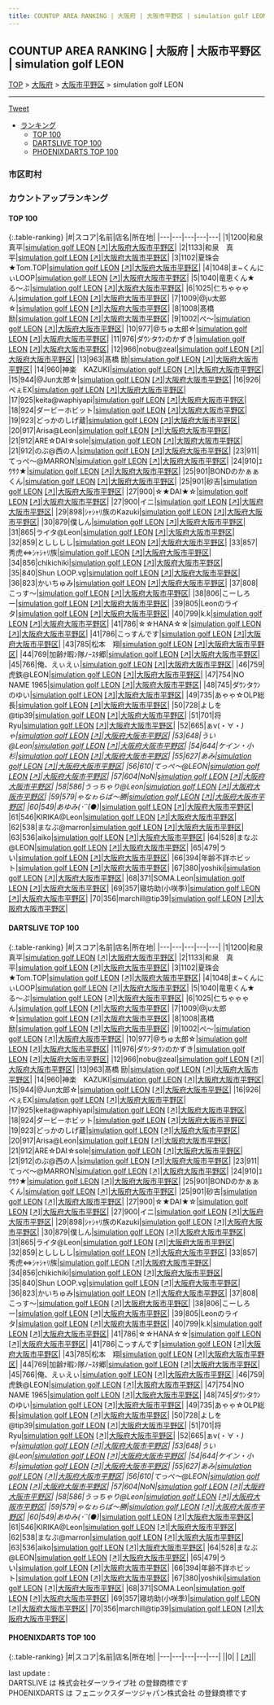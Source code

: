 ```yaml
---
title: COUNTUP AREA RANKING | 大阪府 | 大阪市平野区 | simulation golf LEON
---
```

## COUNTUP AREA RANKING | 大阪府 | 大阪市平野区 | simulation golf LEON

[TOP](/darts/rank/) > [大阪府](/darts/rank/大阪府/) > [大阪市平野区](/darts/rank/大阪府/大阪市平野区/) > simulation golf LEON

___

<a href="https://twitter.com/share?ref_src=twsrc%5Etfw" data-text="COUNTUP AREA RANKING | 大阪府大阪市平野区simulation golf LEON" class="twitter-share-button" data-hashtags="DARTSLIVE,PHOENIXDARTS,darts,ダーツ" data-show-count="false">Tweet</a>

* [ランキング](#カウントアップランキング)
    * [TOP 100](#top-100)
    * [DARTSLIVE TOP 100](#dartslive-top-100)
    * [PHOENIXDARTS TOP 100](#phoenixdarts-top-100)

### 市区町村

<ul>

</ul>

### カウントアップランキング

#### TOP 100



{:.table-ranking}
|#|スコア|名前|店名|所在地|
|---|---|---|---|---|
|1|1200|<span class="rank-name-dl">和泉 真平</span>|<a href="/darts/rank/shops/aebb8f26595f8ffd790ab824ce8730e5.html">simulation golf LEON</a> <a href="https://search.dartslive.com/jp/shop/aebb8f26595f8ffd790ab824ce8730e5">[↗]</a>|<a href="/darts/rank/大阪府/大阪市平野区">大阪府大阪市平野区</a>|
|2|1133|<span class="rank-name-dl">和泉　真平</span>|<a href="/darts/rank/shops/aebb8f26595f8ffd790ab824ce8730e5.html">simulation golf LEON</a> <a href="https://search.dartslive.com/jp/shop/aebb8f26595f8ffd790ab824ce8730e5">[↗]</a>|<a href="/darts/rank/大阪府/大阪市平野区">大阪府大阪市平野区</a>|
|3|1102|<span class="rank-name-dl">夏珠会★Tom.TOP</span>|<a href="/darts/rank/shops/aebb8f26595f8ffd790ab824ce8730e5.html">simulation golf LEON</a> <a href="https://search.dartslive.com/jp/shop/aebb8f26595f8ffd790ab824ce8730e5">[↗]</a>|<a href="/darts/rank/大阪府/大阪市平野区">大阪府大阪市平野区</a>|
|4|1048|<span class="rank-name-dl">ま~くんにぃLOOP</span>|<a href="/darts/rank/shops/aebb8f26595f8ffd790ab824ce8730e5.html">simulation golf LEON</a> <a href="https://search.dartslive.com/jp/shop/aebb8f26595f8ffd790ab824ce8730e5">[↗]</a>|<a href="/darts/rank/大阪府/大阪市平野区">大阪府大阪市平野区</a>|
|5|1040|<span class="rank-name-dl">竜恵くん★る〜ぷ</span>|<a href="/darts/rank/shops/aebb8f26595f8ffd790ab824ce8730e5.html">simulation golf LEON</a> <a href="https://search.dartslive.com/jp/shop/aebb8f26595f8ffd790ab824ce8730e5">[↗]</a>|<a href="/darts/rank/大阪府/大阪市平野区">大阪府大阪市平野区</a>|
|6|1025|<span class="rank-name-dl">仁ちゃゃゃん</span>|<a href="/darts/rank/shops/aebb8f26595f8ffd790ab824ce8730e5.html">simulation golf LEON</a> <a href="https://search.dartslive.com/jp/shop/aebb8f26595f8ffd790ab824ce8730e5">[↗]</a>|<a href="/darts/rank/大阪府/大阪市平野区">大阪府大阪市平野区</a>|
|7|1009|<span class="rank-name-dl">@ju太郎☆</span>|<a href="/darts/rank/shops/aebb8f26595f8ffd790ab824ce8730e5.html">simulation golf LEON</a> <a href="https://search.dartslive.com/jp/shop/aebb8f26595f8ffd790ab824ce8730e5">[↗]</a>|<a href="/darts/rank/大阪府/大阪市平野区">大阪府大阪市平野区</a>|
|8|1008|<span class="rank-name-dl">髙橋　励</span>|<a href="/darts/rank/shops/aebb8f26595f8ffd790ab824ce8730e5.html">simulation golf LEON</a> <a href="https://search.dartslive.com/jp/shop/aebb8f26595f8ffd790ab824ce8730e5">[↗]</a>|<a href="/darts/rank/大阪府/大阪市平野区">大阪府大阪市平野区</a>|
|9|1002|<span class="rank-name-dl">ぺ～</span>|<a href="/darts/rank/shops/aebb8f26595f8ffd790ab824ce8730e5.html">simulation golf LEON</a> <a href="https://search.dartslive.com/jp/shop/aebb8f26595f8ffd790ab824ce8730e5">[↗]</a>|<a href="/darts/rank/大阪府/大阪市平野区">大阪府大阪市平野区</a>|
|10|977|<span class="rank-name-dl">@ちゅ太郎☆</span>|<a href="/darts/rank/shops/aebb8f26595f8ffd790ab824ce8730e5.html">simulation golf LEON</a> <a href="https://search.dartslive.com/jp/shop/aebb8f26595f8ffd790ab824ce8730e5">[↗]</a>|<a href="/darts/rank/大阪府/大阪市平野区">大阪府大阪市平野区</a>|
|11|976|<span class="rank-name-dl">ダｳﾝタｳﾝのかずき</span>|<a href="/darts/rank/shops/aebb8f26595f8ffd790ab824ce8730e5.html">simulation golf LEON</a> <a href="https://search.dartslive.com/jp/shop/aebb8f26595f8ffd790ab824ce8730e5">[↗]</a>|<a href="/darts/rank/大阪府/大阪市平野区">大阪府大阪市平野区</a>|
|12|966|<span class="rank-name-dl">nobu@zeal</span>|<a href="/darts/rank/shops/aebb8f26595f8ffd790ab824ce8730e5.html">simulation golf LEON</a> <a href="https://search.dartslive.com/jp/shop/aebb8f26595f8ffd790ab824ce8730e5">[↗]</a>|<a href="/darts/rank/大阪府/大阪市平野区">大阪府大阪市平野区</a>|
|13|963|<span class="rank-name-dl">髙橋 励</span>|<a href="/darts/rank/shops/aebb8f26595f8ffd790ab824ce8730e5.html">simulation golf LEON</a> <a href="https://search.dartslive.com/jp/shop/aebb8f26595f8ffd790ab824ce8730e5">[↗]</a>|<a href="/darts/rank/大阪府/大阪市平野区">大阪府大阪市平野区</a>|
|14|960|<span class="rank-name-dl">神楽　KAZUKI</span>|<a href="/darts/rank/shops/aebb8f26595f8ffd790ab824ce8730e5.html">simulation golf LEON</a> <a href="https://search.dartslive.com/jp/shop/aebb8f26595f8ffd790ab824ce8730e5">[↗]</a>|<a href="/darts/rank/大阪府/大阪市平野区">大阪府大阪市平野区</a>|
|15|944|<span class="rank-name-dl">@Jun太郎☆</span>|<a href="/darts/rank/shops/aebb8f26595f8ffd790ab824ce8730e5.html">simulation golf LEON</a> <a href="https://search.dartslive.com/jp/shop/aebb8f26595f8ffd790ab824ce8730e5">[↗]</a>|<a href="/darts/rank/大阪府/大阪市平野区">大阪府大阪市平野区</a>|
|16|926|<span class="rank-name-dl">ぺぇEX</span>|<a href="/darts/rank/shops/aebb8f26595f8ffd790ab824ce8730e5.html">simulation golf LEON</a> <a href="https://search.dartslive.com/jp/shop/aebb8f26595f8ffd790ab824ce8730e5">[↗]</a>|<a href="/darts/rank/大阪府/大阪市平野区">大阪府大阪市平野区</a>|
|17|925|<span class="rank-name-dl">keita@waphiyapi</span>|<a href="/darts/rank/shops/aebb8f26595f8ffd790ab824ce8730e5.html">simulation golf LEON</a> <a href="https://search.dartslive.com/jp/shop/aebb8f26595f8ffd790ab824ce8730e5">[↗]</a>|<a href="/darts/rank/大阪府/大阪市平野区">大阪府大阪市平野区</a>|
|18|924|<span class="rank-name-dl">ダービーホビット</span>|<a href="/darts/rank/shops/aebb8f26595f8ffd790ab824ce8730e5.html">simulation golf LEON</a> <a href="https://search.dartslive.com/jp/shop/aebb8f26595f8ffd790ab824ce8730e5">[↗]</a>|<a href="/darts/rank/大阪府/大阪市平野区">大阪府大阪市平野区</a>|
|19|923|<span class="rank-name-dl">どっかのしげ蔵</span>|<a href="/darts/rank/shops/aebb8f26595f8ffd790ab824ce8730e5.html">simulation golf LEON</a> <a href="https://search.dartslive.com/jp/shop/aebb8f26595f8ffd790ab824ce8730e5">[↗]</a>|<a href="/darts/rank/大阪府/大阪市平野区">大阪府大阪市平野区</a>|
|20|917|<span class="rank-name-dl">Arisa@Leon</span>|<a href="/darts/rank/shops/aebb8f26595f8ffd790ab824ce8730e5.html">simulation golf LEON</a> <a href="https://search.dartslive.com/jp/shop/aebb8f26595f8ffd790ab824ce8730e5">[↗]</a>|<a href="/darts/rank/大阪府/大阪市平野区">大阪府大阪市平野区</a>|
|21|912|<span class="rank-name-dl">ARE☆DAI☆sole</span>|<a href="/darts/rank/shops/aebb8f26595f8ffd790ab824ce8730e5.html">simulation golf LEON</a> <a href="https://search.dartslive.com/jp/shop/aebb8f26595f8ffd790ab824ce8730e5">[↗]</a>|<a href="/darts/rank/大阪府/大阪市平野区">大阪府大阪市平野区</a>|
|21|912|<span class="rank-name-dl">のぶ@西の人</span>|<a href="/darts/rank/shops/aebb8f26595f8ffd790ab824ce8730e5.html">simulation golf LEON</a> <a href="https://search.dartslive.com/jp/shop/aebb8f26595f8ffd790ab824ce8730e5">[↗]</a>|<a href="/darts/rank/大阪府/大阪市平野区">大阪府大阪市平野区</a>|
|23|911|<span class="rank-name-dl">てっぺ〜@MARRON</span>|<a href="/darts/rank/shops/aebb8f26595f8ffd790ab824ce8730e5.html">simulation golf LEON</a> <a href="https://search.dartslive.com/jp/shop/aebb8f26595f8ffd790ab824ce8730e5">[↗]</a>|<a href="/darts/rank/大阪府/大阪市平野区">大阪府大阪市平野区</a>|
|24|910|<span class="rank-name-dl">ﾕｳｻｸ★</span>|<a href="/darts/rank/shops/aebb8f26595f8ffd790ab824ce8730e5.html">simulation golf LEON</a> <a href="https://search.dartslive.com/jp/shop/aebb8f26595f8ffd790ab824ce8730e5">[↗]</a>|<a href="/darts/rank/大阪府/大阪市平野区">大阪府大阪市平野区</a>|
|25|901|<span class="rank-name-dl">BONDのかぁぁくん</span>|<a href="/darts/rank/shops/aebb8f26595f8ffd790ab824ce8730e5.html">simulation golf LEON</a> <a href="https://search.dartslive.com/jp/shop/aebb8f26595f8ffd790ab824ce8730e5">[↗]</a>|<a href="/darts/rank/大阪府/大阪市平野区">大阪府大阪市平野区</a>|
|25|901|<span class="rank-name-dl">砂吉</span>|<a href="/darts/rank/shops/aebb8f26595f8ffd790ab824ce8730e5.html">simulation golf LEON</a> <a href="https://search.dartslive.com/jp/shop/aebb8f26595f8ffd790ab824ce8730e5">[↗]</a>|<a href="/darts/rank/大阪府/大阪市平野区">大阪府大阪市平野区</a>|
|27|900|<span class="rank-name-dl">☆★DAI★☆</span>|<a href="/darts/rank/shops/aebb8f26595f8ffd790ab824ce8730e5.html">simulation golf LEON</a> <a href="https://search.dartslive.com/jp/shop/aebb8f26595f8ffd790ab824ce8730e5">[↗]</a>|<a href="/darts/rank/大阪府/大阪市平野区">大阪府大阪市平野区</a>|
|27|900|<span class="rank-name-dl">イニ</span>|<a href="/darts/rank/shops/aebb8f26595f8ffd790ab824ce8730e5.html">simulation golf LEON</a> <a href="https://search.dartslive.com/jp/shop/aebb8f26595f8ffd790ab824ce8730e5">[↗]</a>|<a href="/darts/rank/大阪府/大阪市平野区">大阪府大阪市平野区</a>|
|29|898|<span class="rank-name-dl">ｼｬｼｬﾘ族のKazuki</span>|<a href="/darts/rank/shops/aebb8f26595f8ffd790ab824ce8730e5.html">simulation golf LEON</a> <a href="https://search.dartslive.com/jp/shop/aebb8f26595f8ffd790ab824ce8730e5">[↗]</a>|<a href="/darts/rank/大阪府/大阪市平野区">大阪府大阪市平野区</a>|
|30|879|<span class="rank-name-dl">僕しん</span>|<a href="/darts/rank/shops/aebb8f26595f8ffd790ab824ce8730e5.html">simulation golf LEON</a> <a href="https://search.dartslive.com/jp/shop/aebb8f26595f8ffd790ab824ce8730e5">[↗]</a>|<a href="/darts/rank/大阪府/大阪市平野区">大阪府大阪市平野区</a>|
|31|865|<span class="rank-name-dl">ライタ@Leon</span>|<a href="/darts/rank/shops/aebb8f26595f8ffd790ab824ce8730e5.html">simulation golf LEON</a> <a href="https://search.dartslive.com/jp/shop/aebb8f26595f8ffd790ab824ce8730e5">[↗]</a>|<a href="/darts/rank/大阪府/大阪市平野区">大阪府大阪市平野区</a>|
|32|859|<span class="rank-name-dl">としししし</span>|<a href="/darts/rank/shops/aebb8f26595f8ffd790ab824ce8730e5.html">simulation golf LEON</a> <a href="https://search.dartslive.com/jp/shop/aebb8f26595f8ffd790ab824ce8730e5">[↗]</a>|<a href="/darts/rank/大阪府/大阪市平野区">大阪府大阪市平野区</a>|
|33|857|<span class="rank-name-dl">秀虎⇔ｼｬｼｬﾘ族</span>|<a href="/darts/rank/shops/aebb8f26595f8ffd790ab824ce8730e5.html">simulation golf LEON</a> <a href="https://search.dartslive.com/jp/shop/aebb8f26595f8ffd790ab824ce8730e5">[↗]</a>|<a href="/darts/rank/大阪府/大阪市平野区">大阪府大阪市平野区</a>|
|34|856|<span class="rank-name-dl">chikichiki</span>|<a href="/darts/rank/shops/aebb8f26595f8ffd790ab824ce8730e5.html">simulation golf LEON</a> <a href="https://search.dartslive.com/jp/shop/aebb8f26595f8ffd790ab824ce8730e5">[↗]</a>|<a href="/darts/rank/大阪府/大阪市平野区">大阪府大阪市平野区</a>|
|35|840|<span class="rank-name-dl">Shun LOOP.vg</span>|<a href="/darts/rank/shops/aebb8f26595f8ffd790ab824ce8730e5.html">simulation golf LEON</a> <a href="https://search.dartslive.com/jp/shop/aebb8f26595f8ffd790ab824ce8730e5">[↗]</a>|<a href="/darts/rank/大阪府/大阪市平野区">大阪府大阪市平野区</a>|
|36|823|<span class="rank-name-dl">かいちゅみ</span>|<a href="/darts/rank/shops/aebb8f26595f8ffd790ab824ce8730e5.html">simulation golf LEON</a> <a href="https://search.dartslive.com/jp/shop/aebb8f26595f8ffd790ab824ce8730e5">[↗]</a>|<a href="/darts/rank/大阪府/大阪市平野区">大阪府大阪市平野区</a>|
|37|808|<span class="rank-name-dl">こっす〜</span>|<a href="/darts/rank/shops/aebb8f26595f8ffd790ab824ce8730e5.html">simulation golf LEON</a> <a href="https://search.dartslive.com/jp/shop/aebb8f26595f8ffd790ab824ce8730e5">[↗]</a>|<a href="/darts/rank/大阪府/大阪市平野区">大阪府大阪市平野区</a>|
|38|806|<span class="rank-name-dl">こーしろー</span>|<a href="/darts/rank/shops/aebb8f26595f8ffd790ab824ce8730e5.html">simulation golf LEON</a> <a href="https://search.dartslive.com/jp/shop/aebb8f26595f8ffd790ab824ce8730e5">[↗]</a>|<a href="/darts/rank/大阪府/大阪市平野区">大阪府大阪市平野区</a>|
|39|805|<span class="rank-name-dl">Leonのライタ</span>|<a href="/darts/rank/shops/aebb8f26595f8ffd790ab824ce8730e5.html">simulation golf LEON</a> <a href="https://search.dartslive.com/jp/shop/aebb8f26595f8ffd790ab824ce8730e5">[↗]</a>|<a href="/darts/rank/大阪府/大阪市平野区">大阪府大阪市平野区</a>|
|40|799|<span class="rank-name-dl">k.k</span>|<a href="/darts/rank/shops/aebb8f26595f8ffd790ab824ce8730e5.html">simulation golf LEON</a> <a href="https://search.dartslive.com/jp/shop/aebb8f26595f8ffd790ab824ce8730e5">[↗]</a>|<a href="/darts/rank/大阪府/大阪市平野区">大阪府大阪市平野区</a>|
|41|786|<span class="rank-name-dl">☆☆HANA☆☆</span>|<a href="/darts/rank/shops/aebb8f26595f8ffd790ab824ce8730e5.html">simulation golf LEON</a> <a href="https://search.dartslive.com/jp/shop/aebb8f26595f8ffd790ab824ce8730e5">[↗]</a>|<a href="/darts/rank/大阪府/大阪市平野区">大阪府大阪市平野区</a>|
|41|786|<span class="rank-name-dl">こっすんです</span>|<a href="/darts/rank/shops/aebb8f26595f8ffd790ab824ce8730e5.html">simulation golf LEON</a> <a href="https://search.dartslive.com/jp/shop/aebb8f26595f8ffd790ab824ce8730e5">[↗]</a>|<a href="/darts/rank/大阪府/大阪市平野区">大阪府大阪市平野区</a>|
|43|785|<span class="rank-name-dl">松本　翔</span>|<a href="/darts/rank/shops/aebb8f26595f8ffd790ab824ce8730e5.html">simulation golf LEON</a> <a href="https://search.dartslive.com/jp/shop/aebb8f26595f8ffd790ab824ce8730e5">[↗]</a>|<a href="/darts/rank/大阪府/大阪市平野区">大阪府大阪市平野区</a>|
|44|769|<span class="rank-name-dl">加齢ﾅ暇ﾝ隊ﾉｰｽﾀ郷</span>|<a href="/darts/rank/shops/aebb8f26595f8ffd790ab824ce8730e5.html">simulation golf LEON</a> <a href="https://search.dartslive.com/jp/shop/aebb8f26595f8ffd790ab824ce8730e5">[↗]</a>|<a href="/darts/rank/大阪府/大阪市平野区">大阪府大阪市平野区</a>|
|45|766|<span class="rank-name-dl">俺、えぃえぃ</span>|<a href="/darts/rank/shops/aebb8f26595f8ffd790ab824ce8730e5.html">simulation golf LEON</a> <a href="https://search.dartslive.com/jp/shop/aebb8f26595f8ffd790ab824ce8730e5">[↗]</a>|<a href="/darts/rank/大阪府/大阪市平野区">大阪府大阪市平野区</a>|
|46|759|<span class="rank-name-dl">虎鉄@LEON</span>|<a href="/darts/rank/shops/aebb8f26595f8ffd790ab824ce8730e5.html">simulation golf LEON</a> <a href="https://search.dartslive.com/jp/shop/aebb8f26595f8ffd790ab824ce8730e5">[↗]</a>|<a href="/darts/rank/大阪府/大阪市平野区">大阪府大阪市平野区</a>|
|47|754|<span class="rank-name-dl">NO NAME 1965</span>|<a href="/darts/rank/shops/aebb8f26595f8ffd790ab824ce8730e5.html">simulation golf LEON</a> <a href="https://search.dartslive.com/jp/shop/aebb8f26595f8ffd790ab824ce8730e5">[↗]</a>|<a href="/darts/rank/大阪府/大阪市平野区">大阪府大阪市平野区</a>|
|48|745|<span class="rank-name-dl">ダｳﾝタｳﾝのゆい</span>|<a href="/darts/rank/shops/aebb8f26595f8ffd790ab824ce8730e5.html">simulation golf LEON</a> <a href="https://search.dartslive.com/jp/shop/aebb8f26595f8ffd790ab824ce8730e5">[↗]</a>|<a href="/darts/rank/大阪府/大阪市平野区">大阪府大阪市平野区</a>|
|49|735|<span class="rank-name-dl">あゃゃ☆OLP総長</span>|<a href="/darts/rank/shops/aebb8f26595f8ffd790ab824ce8730e5.html">simulation golf LEON</a> <a href="https://search.dartslive.com/jp/shop/aebb8f26595f8ffd790ab824ce8730e5">[↗]</a>|<a href="/darts/rank/大阪府/大阪市平野区">大阪府大阪市平野区</a>|
|50|728|<span class="rank-name-dl">よしを@tip39</span>|<a href="/darts/rank/shops/aebb8f26595f8ffd790ab824ce8730e5.html">simulation golf LEON</a> <a href="https://search.dartslive.com/jp/shop/aebb8f26595f8ffd790ab824ce8730e5">[↗]</a>|<a href="/darts/rank/大阪府/大阪市平野区">大阪府大阪市平野区</a>|
|51|701|<span class="rank-name-dl">将　Ryu</span>|<a href="/darts/rank/shops/aebb8f26595f8ffd790ab824ce8730e5.html">simulation golf LEON</a> <a href="https://search.dartslive.com/jp/shop/aebb8f26595f8ffd790ab824ce8730e5">[↗]</a>|<a href="/darts/rank/大阪府/大阪市平野区">大阪府大阪市平野区</a>|
|52|665|<span class="rank-name-dl">ぁv(・∀・*)ゃ</span>|<a href="/darts/rank/shops/aebb8f26595f8ffd790ab824ce8730e5.html">simulation golf LEON</a> <a href="https://search.dartslive.com/jp/shop/aebb8f26595f8ffd790ab824ce8730e5">[↗]</a>|<a href="/darts/rank/大阪府/大阪市平野区">大阪府大阪市平野区</a>|
|53|648|<span class="rank-name-dl">うい@Leon</span>|<a href="/darts/rank/shops/aebb8f26595f8ffd790ab824ce8730e5.html">simulation golf LEON</a> <a href="https://search.dartslive.com/jp/shop/aebb8f26595f8ffd790ab824ce8730e5">[↗]</a>|<a href="/darts/rank/大阪府/大阪市平野区">大阪府大阪市平野区</a>|
|54|644|<span class="rank-name-dl">ケイン・小杉</span>|<a href="/darts/rank/shops/aebb8f26595f8ffd790ab824ce8730e5.html">simulation golf LEON</a> <a href="https://search.dartslive.com/jp/shop/aebb8f26595f8ffd790ab824ce8730e5">[↗]</a>|<a href="/darts/rank/大阪府/大阪市平野区">大阪府大阪市平野区</a>|
|55|627|<span class="rank-name-dl">あみ</span>|<a href="/darts/rank/shops/aebb8f26595f8ffd790ab824ce8730e5.html">simulation golf LEON</a> <a href="https://search.dartslive.com/jp/shop/aebb8f26595f8ffd790ab824ce8730e5">[↗]</a>|<a href="/darts/rank/大阪府/大阪市平野区">大阪府大阪市平野区</a>|
|56|610|<span class="rank-name-dl">てっぺ〜@LEON</span>|<a href="/darts/rank/shops/aebb8f26595f8ffd790ab824ce8730e5.html">simulation golf LEON</a> <a href="https://search.dartslive.com/jp/shop/aebb8f26595f8ffd790ab824ce8730e5">[↗]</a>|<a href="/darts/rank/大阪府/大阪市平野区">大阪府大阪市平野区</a>|
|57|604|<span class="rank-name-dl">NoN</span>|<a href="/darts/rank/shops/aebb8f26595f8ffd790ab824ce8730e5.html">simulation golf LEON</a> <a href="https://search.dartslive.com/jp/shop/aebb8f26595f8ffd790ab824ce8730e5">[↗]</a>|<a href="/darts/rank/大阪府/大阪市平野区">大阪府大阪市平野区</a>|
|58|586|<span class="rank-name-dl">うっちゃり@Leon</span>|<a href="/darts/rank/shops/aebb8f26595f8ffd790ab824ce8730e5.html">simulation golf LEON</a> <a href="https://search.dartslive.com/jp/shop/aebb8f26595f8ffd790ab824ce8730e5">[↗]</a>|<a href="/darts/rank/大阪府/大阪市平野区">大阪府大阪市平野区</a>|
|59|579|<span class="rank-name-dl">ゃなゎらば～勝</span>|<a href="/darts/rank/shops/aebb8f26595f8ffd790ab824ce8730e5.html">simulation golf LEON</a> <a href="https://search.dartslive.com/jp/shop/aebb8f26595f8ffd790ab824ce8730e5">[↗]</a>|<a href="/darts/rank/大阪府/大阪市平野区">大阪府大阪市平野区</a>|
|60|549|<span class="rank-name-dl">あゆみ(･´`(●)*</span>|<a href="/darts/rank/shops/aebb8f26595f8ffd790ab824ce8730e5.html">simulation golf LEON</a> <a href="https://search.dartslive.com/jp/shop/aebb8f26595f8ffd790ab824ce8730e5">[↗]</a>|<a href="/darts/rank/大阪府/大阪市平野区">大阪府大阪市平野区</a>|
|61|546|<span class="rank-name-dl">KIRIKA@Leon</span>|<a href="/darts/rank/shops/aebb8f26595f8ffd790ab824ce8730e5.html">simulation golf LEON</a> <a href="https://search.dartslive.com/jp/shop/aebb8f26595f8ffd790ab824ce8730e5">[↗]</a>|<a href="/darts/rank/大阪府/大阪市平野区">大阪府大阪市平野区</a>|
|62|538|<span class="rank-name-dl">まなぶ@marron</span>|<a href="/darts/rank/shops/aebb8f26595f8ffd790ab824ce8730e5.html">simulation golf LEON</a> <a href="https://search.dartslive.com/jp/shop/aebb8f26595f8ffd790ab824ce8730e5">[↗]</a>|<a href="/darts/rank/大阪府/大阪市平野区">大阪府大阪市平野区</a>|
|63|536|<span class="rank-name-dl">aiko</span>|<a href="/darts/rank/shops/aebb8f26595f8ffd790ab824ce8730e5.html">simulation golf LEON</a> <a href="https://search.dartslive.com/jp/shop/aebb8f26595f8ffd790ab824ce8730e5">[↗]</a>|<a href="/darts/rank/大阪府/大阪市平野区">大阪府大阪市平野区</a>|
|64|528|<span class="rank-name-dl">まなぶ@LEON</span>|<a href="/darts/rank/shops/aebb8f26595f8ffd790ab824ce8730e5.html">simulation golf LEON</a> <a href="https://search.dartslive.com/jp/shop/aebb8f26595f8ffd790ab824ce8730e5">[↗]</a>|<a href="/darts/rank/大阪府/大阪市平野区">大阪府大阪市平野区</a>|
|65|479|<span class="rank-name-dl">うい</span>|<a href="/darts/rank/shops/aebb8f26595f8ffd790ab824ce8730e5.html">simulation golf LEON</a> <a href="https://search.dartslive.com/jp/shop/aebb8f26595f8ffd790ab824ce8730e5">[↗]</a>|<a href="/darts/rank/大阪府/大阪市平野区">大阪府大阪市平野区</a>|
|66|394|<span class="rank-name-dl">年齢不詳ホビット</span>|<a href="/darts/rank/shops/aebb8f26595f8ffd790ab824ce8730e5.html">simulation golf LEON</a> <a href="https://search.dartslive.com/jp/shop/aebb8f26595f8ffd790ab824ce8730e5">[↗]</a>|<a href="/darts/rank/大阪府/大阪市平野区">大阪府大阪市平野区</a>|
|67|380|<span class="rank-name-dl">yoshiki</span>|<a href="/darts/rank/shops/aebb8f26595f8ffd790ab824ce8730e5.html">simulation golf LEON</a> <a href="https://search.dartslive.com/jp/shop/aebb8f26595f8ffd790ab824ce8730e5">[↗]</a>|<a href="/darts/rank/大阪府/大阪市平野区">大阪府大阪市平野区</a>|
|68|371|<span class="rank-name-dl">SOMA.Leon</span>|<a href="/darts/rank/shops/aebb8f26595f8ffd790ab824ce8730e5.html">simulation golf LEON</a> <a href="https://search.dartslive.com/jp/shop/aebb8f26595f8ffd790ab824ce8730e5">[↗]</a>|<a href="/darts/rank/大阪府/大阪市平野区">大阪府大阪市平野区</a>|
|69|357|<span class="rank-name-dl">寝坊助(小咲季)</span>|<a href="/darts/rank/shops/aebb8f26595f8ffd790ab824ce8730e5.html">simulation golf LEON</a> <a href="https://search.dartslive.com/jp/shop/aebb8f26595f8ffd790ab824ce8730e5">[↗]</a>|<a href="/darts/rank/大阪府/大阪市平野区">大阪府大阪市平野区</a>|
|70|356|<span class="rank-name-dl">marchill@tip39</span>|<a href="/darts/rank/shops/aebb8f26595f8ffd790ab824ce8730e5.html">simulation golf LEON</a> <a href="https://search.dartslive.com/jp/shop/aebb8f26595f8ffd790ab824ce8730e5">[↗]</a>|<a href="/darts/rank/大阪府/大阪市平野区">大阪府大阪市平野区</a>|


#### DARTSLIVE TOP 100



{:.table-ranking}
|#|スコア|名前|店名|所在地|
|---|---|---|---|---|
|1|1200|<span class="rank-name-dl">和泉 真平</span>|<a href="/darts/rank/shops/aebb8f26595f8ffd790ab824ce8730e5.html">simulation golf LEON</a> <a href="https://search.dartslive.com/jp/shop/aebb8f26595f8ffd790ab824ce8730e5">[↗]</a>|<a href="/darts/rank/大阪府/大阪市平野区">大阪府大阪市平野区</a>|
|2|1133|<span class="rank-name-dl">和泉　真平</span>|<a href="/darts/rank/shops/aebb8f26595f8ffd790ab824ce8730e5.html">simulation golf LEON</a> <a href="https://search.dartslive.com/jp/shop/aebb8f26595f8ffd790ab824ce8730e5">[↗]</a>|<a href="/darts/rank/大阪府/大阪市平野区">大阪府大阪市平野区</a>|
|3|1102|<span class="rank-name-dl">夏珠会★Tom.TOP</span>|<a href="/darts/rank/shops/aebb8f26595f8ffd790ab824ce8730e5.html">simulation golf LEON</a> <a href="https://search.dartslive.com/jp/shop/aebb8f26595f8ffd790ab824ce8730e5">[↗]</a>|<a href="/darts/rank/大阪府/大阪市平野区">大阪府大阪市平野区</a>|
|4|1048|<span class="rank-name-dl">ま~くんにぃLOOP</span>|<a href="/darts/rank/shops/aebb8f26595f8ffd790ab824ce8730e5.html">simulation golf LEON</a> <a href="https://search.dartslive.com/jp/shop/aebb8f26595f8ffd790ab824ce8730e5">[↗]</a>|<a href="/darts/rank/大阪府/大阪市平野区">大阪府大阪市平野区</a>|
|5|1040|<span class="rank-name-dl">竜恵くん★る〜ぷ</span>|<a href="/darts/rank/shops/aebb8f26595f8ffd790ab824ce8730e5.html">simulation golf LEON</a> <a href="https://search.dartslive.com/jp/shop/aebb8f26595f8ffd790ab824ce8730e5">[↗]</a>|<a href="/darts/rank/大阪府/大阪市平野区">大阪府大阪市平野区</a>|
|6|1025|<span class="rank-name-dl">仁ちゃゃゃん</span>|<a href="/darts/rank/shops/aebb8f26595f8ffd790ab824ce8730e5.html">simulation golf LEON</a> <a href="https://search.dartslive.com/jp/shop/aebb8f26595f8ffd790ab824ce8730e5">[↗]</a>|<a href="/darts/rank/大阪府/大阪市平野区">大阪府大阪市平野区</a>|
|7|1009|<span class="rank-name-dl">@ju太郎☆</span>|<a href="/darts/rank/shops/aebb8f26595f8ffd790ab824ce8730e5.html">simulation golf LEON</a> <a href="https://search.dartslive.com/jp/shop/aebb8f26595f8ffd790ab824ce8730e5">[↗]</a>|<a href="/darts/rank/大阪府/大阪市平野区">大阪府大阪市平野区</a>|
|8|1008|<span class="rank-name-dl">髙橋　励</span>|<a href="/darts/rank/shops/aebb8f26595f8ffd790ab824ce8730e5.html">simulation golf LEON</a> <a href="https://search.dartslive.com/jp/shop/aebb8f26595f8ffd790ab824ce8730e5">[↗]</a>|<a href="/darts/rank/大阪府/大阪市平野区">大阪府大阪市平野区</a>|
|9|1002|<span class="rank-name-dl">ぺ～</span>|<a href="/darts/rank/shops/aebb8f26595f8ffd790ab824ce8730e5.html">simulation golf LEON</a> <a href="https://search.dartslive.com/jp/shop/aebb8f26595f8ffd790ab824ce8730e5">[↗]</a>|<a href="/darts/rank/大阪府/大阪市平野区">大阪府大阪市平野区</a>|
|10|977|<span class="rank-name-dl">@ちゅ太郎☆</span>|<a href="/darts/rank/shops/aebb8f26595f8ffd790ab824ce8730e5.html">simulation golf LEON</a> <a href="https://search.dartslive.com/jp/shop/aebb8f26595f8ffd790ab824ce8730e5">[↗]</a>|<a href="/darts/rank/大阪府/大阪市平野区">大阪府大阪市平野区</a>|
|11|976|<span class="rank-name-dl">ダｳﾝタｳﾝのかずき</span>|<a href="/darts/rank/shops/aebb8f26595f8ffd790ab824ce8730e5.html">simulation golf LEON</a> <a href="https://search.dartslive.com/jp/shop/aebb8f26595f8ffd790ab824ce8730e5">[↗]</a>|<a href="/darts/rank/大阪府/大阪市平野区">大阪府大阪市平野区</a>|
|12|966|<span class="rank-name-dl">nobu@zeal</span>|<a href="/darts/rank/shops/aebb8f26595f8ffd790ab824ce8730e5.html">simulation golf LEON</a> <a href="https://search.dartslive.com/jp/shop/aebb8f26595f8ffd790ab824ce8730e5">[↗]</a>|<a href="/darts/rank/大阪府/大阪市平野区">大阪府大阪市平野区</a>|
|13|963|<span class="rank-name-dl">髙橋 励</span>|<a href="/darts/rank/shops/aebb8f26595f8ffd790ab824ce8730e5.html">simulation golf LEON</a> <a href="https://search.dartslive.com/jp/shop/aebb8f26595f8ffd790ab824ce8730e5">[↗]</a>|<a href="/darts/rank/大阪府/大阪市平野区">大阪府大阪市平野区</a>|
|14|960|<span class="rank-name-dl">神楽　KAZUKI</span>|<a href="/darts/rank/shops/aebb8f26595f8ffd790ab824ce8730e5.html">simulation golf LEON</a> <a href="https://search.dartslive.com/jp/shop/aebb8f26595f8ffd790ab824ce8730e5">[↗]</a>|<a href="/darts/rank/大阪府/大阪市平野区">大阪府大阪市平野区</a>|
|15|944|<span class="rank-name-dl">@Jun太郎☆</span>|<a href="/darts/rank/shops/aebb8f26595f8ffd790ab824ce8730e5.html">simulation golf LEON</a> <a href="https://search.dartslive.com/jp/shop/aebb8f26595f8ffd790ab824ce8730e5">[↗]</a>|<a href="/darts/rank/大阪府/大阪市平野区">大阪府大阪市平野区</a>|
|16|926|<span class="rank-name-dl">ぺぇEX</span>|<a href="/darts/rank/shops/aebb8f26595f8ffd790ab824ce8730e5.html">simulation golf LEON</a> <a href="https://search.dartslive.com/jp/shop/aebb8f26595f8ffd790ab824ce8730e5">[↗]</a>|<a href="/darts/rank/大阪府/大阪市平野区">大阪府大阪市平野区</a>|
|17|925|<span class="rank-name-dl">keita@waphiyapi</span>|<a href="/darts/rank/shops/aebb8f26595f8ffd790ab824ce8730e5.html">simulation golf LEON</a> <a href="https://search.dartslive.com/jp/shop/aebb8f26595f8ffd790ab824ce8730e5">[↗]</a>|<a href="/darts/rank/大阪府/大阪市平野区">大阪府大阪市平野区</a>|
|18|924|<span class="rank-name-dl">ダービーホビット</span>|<a href="/darts/rank/shops/aebb8f26595f8ffd790ab824ce8730e5.html">simulation golf LEON</a> <a href="https://search.dartslive.com/jp/shop/aebb8f26595f8ffd790ab824ce8730e5">[↗]</a>|<a href="/darts/rank/大阪府/大阪市平野区">大阪府大阪市平野区</a>|
|19|923|<span class="rank-name-dl">どっかのしげ蔵</span>|<a href="/darts/rank/shops/aebb8f26595f8ffd790ab824ce8730e5.html">simulation golf LEON</a> <a href="https://search.dartslive.com/jp/shop/aebb8f26595f8ffd790ab824ce8730e5">[↗]</a>|<a href="/darts/rank/大阪府/大阪市平野区">大阪府大阪市平野区</a>|
|20|917|<span class="rank-name-dl">Arisa@Leon</span>|<a href="/darts/rank/shops/aebb8f26595f8ffd790ab824ce8730e5.html">simulation golf LEON</a> <a href="https://search.dartslive.com/jp/shop/aebb8f26595f8ffd790ab824ce8730e5">[↗]</a>|<a href="/darts/rank/大阪府/大阪市平野区">大阪府大阪市平野区</a>|
|21|912|<span class="rank-name-dl">ARE☆DAI☆sole</span>|<a href="/darts/rank/shops/aebb8f26595f8ffd790ab824ce8730e5.html">simulation golf LEON</a> <a href="https://search.dartslive.com/jp/shop/aebb8f26595f8ffd790ab824ce8730e5">[↗]</a>|<a href="/darts/rank/大阪府/大阪市平野区">大阪府大阪市平野区</a>|
|21|912|<span class="rank-name-dl">のぶ@西の人</span>|<a href="/darts/rank/shops/aebb8f26595f8ffd790ab824ce8730e5.html">simulation golf LEON</a> <a href="https://search.dartslive.com/jp/shop/aebb8f26595f8ffd790ab824ce8730e5">[↗]</a>|<a href="/darts/rank/大阪府/大阪市平野区">大阪府大阪市平野区</a>|
|23|911|<span class="rank-name-dl">てっぺ〜@MARRON</span>|<a href="/darts/rank/shops/aebb8f26595f8ffd790ab824ce8730e5.html">simulation golf LEON</a> <a href="https://search.dartslive.com/jp/shop/aebb8f26595f8ffd790ab824ce8730e5">[↗]</a>|<a href="/darts/rank/大阪府/大阪市平野区">大阪府大阪市平野区</a>|
|24|910|<span class="rank-name-dl">ﾕｳｻｸ★</span>|<a href="/darts/rank/shops/aebb8f26595f8ffd790ab824ce8730e5.html">simulation golf LEON</a> <a href="https://search.dartslive.com/jp/shop/aebb8f26595f8ffd790ab824ce8730e5">[↗]</a>|<a href="/darts/rank/大阪府/大阪市平野区">大阪府大阪市平野区</a>|
|25|901|<span class="rank-name-dl">BONDのかぁぁくん</span>|<a href="/darts/rank/shops/aebb8f26595f8ffd790ab824ce8730e5.html">simulation golf LEON</a> <a href="https://search.dartslive.com/jp/shop/aebb8f26595f8ffd790ab824ce8730e5">[↗]</a>|<a href="/darts/rank/大阪府/大阪市平野区">大阪府大阪市平野区</a>|
|25|901|<span class="rank-name-dl">砂吉</span>|<a href="/darts/rank/shops/aebb8f26595f8ffd790ab824ce8730e5.html">simulation golf LEON</a> <a href="https://search.dartslive.com/jp/shop/aebb8f26595f8ffd790ab824ce8730e5">[↗]</a>|<a href="/darts/rank/大阪府/大阪市平野区">大阪府大阪市平野区</a>|
|27|900|<span class="rank-name-dl">☆★DAI★☆</span>|<a href="/darts/rank/shops/aebb8f26595f8ffd790ab824ce8730e5.html">simulation golf LEON</a> <a href="https://search.dartslive.com/jp/shop/aebb8f26595f8ffd790ab824ce8730e5">[↗]</a>|<a href="/darts/rank/大阪府/大阪市平野区">大阪府大阪市平野区</a>|
|27|900|<span class="rank-name-dl">イニ</span>|<a href="/darts/rank/shops/aebb8f26595f8ffd790ab824ce8730e5.html">simulation golf LEON</a> <a href="https://search.dartslive.com/jp/shop/aebb8f26595f8ffd790ab824ce8730e5">[↗]</a>|<a href="/darts/rank/大阪府/大阪市平野区">大阪府大阪市平野区</a>|
|29|898|<span class="rank-name-dl">ｼｬｼｬﾘ族のKazuki</span>|<a href="/darts/rank/shops/aebb8f26595f8ffd790ab824ce8730e5.html">simulation golf LEON</a> <a href="https://search.dartslive.com/jp/shop/aebb8f26595f8ffd790ab824ce8730e5">[↗]</a>|<a href="/darts/rank/大阪府/大阪市平野区">大阪府大阪市平野区</a>|
|30|879|<span class="rank-name-dl">僕しん</span>|<a href="/darts/rank/shops/aebb8f26595f8ffd790ab824ce8730e5.html">simulation golf LEON</a> <a href="https://search.dartslive.com/jp/shop/aebb8f26595f8ffd790ab824ce8730e5">[↗]</a>|<a href="/darts/rank/大阪府/大阪市平野区">大阪府大阪市平野区</a>|
|31|865|<span class="rank-name-dl">ライタ@Leon</span>|<a href="/darts/rank/shops/aebb8f26595f8ffd790ab824ce8730e5.html">simulation golf LEON</a> <a href="https://search.dartslive.com/jp/shop/aebb8f26595f8ffd790ab824ce8730e5">[↗]</a>|<a href="/darts/rank/大阪府/大阪市平野区">大阪府大阪市平野区</a>|
|32|859|<span class="rank-name-dl">としししし</span>|<a href="/darts/rank/shops/aebb8f26595f8ffd790ab824ce8730e5.html">simulation golf LEON</a> <a href="https://search.dartslive.com/jp/shop/aebb8f26595f8ffd790ab824ce8730e5">[↗]</a>|<a href="/darts/rank/大阪府/大阪市平野区">大阪府大阪市平野区</a>|
|33|857|<span class="rank-name-dl">秀虎⇔ｼｬｼｬﾘ族</span>|<a href="/darts/rank/shops/aebb8f26595f8ffd790ab824ce8730e5.html">simulation golf LEON</a> <a href="https://search.dartslive.com/jp/shop/aebb8f26595f8ffd790ab824ce8730e5">[↗]</a>|<a href="/darts/rank/大阪府/大阪市平野区">大阪府大阪市平野区</a>|
|34|856|<span class="rank-name-dl">chikichiki</span>|<a href="/darts/rank/shops/aebb8f26595f8ffd790ab824ce8730e5.html">simulation golf LEON</a> <a href="https://search.dartslive.com/jp/shop/aebb8f26595f8ffd790ab824ce8730e5">[↗]</a>|<a href="/darts/rank/大阪府/大阪市平野区">大阪府大阪市平野区</a>|
|35|840|<span class="rank-name-dl">Shun LOOP.vg</span>|<a href="/darts/rank/shops/aebb8f26595f8ffd790ab824ce8730e5.html">simulation golf LEON</a> <a href="https://search.dartslive.com/jp/shop/aebb8f26595f8ffd790ab824ce8730e5">[↗]</a>|<a href="/darts/rank/大阪府/大阪市平野区">大阪府大阪市平野区</a>|
|36|823|<span class="rank-name-dl">かいちゅみ</span>|<a href="/darts/rank/shops/aebb8f26595f8ffd790ab824ce8730e5.html">simulation golf LEON</a> <a href="https://search.dartslive.com/jp/shop/aebb8f26595f8ffd790ab824ce8730e5">[↗]</a>|<a href="/darts/rank/大阪府/大阪市平野区">大阪府大阪市平野区</a>|
|37|808|<span class="rank-name-dl">こっす〜</span>|<a href="/darts/rank/shops/aebb8f26595f8ffd790ab824ce8730e5.html">simulation golf LEON</a> <a href="https://search.dartslive.com/jp/shop/aebb8f26595f8ffd790ab824ce8730e5">[↗]</a>|<a href="/darts/rank/大阪府/大阪市平野区">大阪府大阪市平野区</a>|
|38|806|<span class="rank-name-dl">こーしろー</span>|<a href="/darts/rank/shops/aebb8f26595f8ffd790ab824ce8730e5.html">simulation golf LEON</a> <a href="https://search.dartslive.com/jp/shop/aebb8f26595f8ffd790ab824ce8730e5">[↗]</a>|<a href="/darts/rank/大阪府/大阪市平野区">大阪府大阪市平野区</a>|
|39|805|<span class="rank-name-dl">Leonのライタ</span>|<a href="/darts/rank/shops/aebb8f26595f8ffd790ab824ce8730e5.html">simulation golf LEON</a> <a href="https://search.dartslive.com/jp/shop/aebb8f26595f8ffd790ab824ce8730e5">[↗]</a>|<a href="/darts/rank/大阪府/大阪市平野区">大阪府大阪市平野区</a>|
|40|799|<span class="rank-name-dl">k.k</span>|<a href="/darts/rank/shops/aebb8f26595f8ffd790ab824ce8730e5.html">simulation golf LEON</a> <a href="https://search.dartslive.com/jp/shop/aebb8f26595f8ffd790ab824ce8730e5">[↗]</a>|<a href="/darts/rank/大阪府/大阪市平野区">大阪府大阪市平野区</a>|
|41|786|<span class="rank-name-dl">☆☆HANA☆☆</span>|<a href="/darts/rank/shops/aebb8f26595f8ffd790ab824ce8730e5.html">simulation golf LEON</a> <a href="https://search.dartslive.com/jp/shop/aebb8f26595f8ffd790ab824ce8730e5">[↗]</a>|<a href="/darts/rank/大阪府/大阪市平野区">大阪府大阪市平野区</a>|
|41|786|<span class="rank-name-dl">こっすんです</span>|<a href="/darts/rank/shops/aebb8f26595f8ffd790ab824ce8730e5.html">simulation golf LEON</a> <a href="https://search.dartslive.com/jp/shop/aebb8f26595f8ffd790ab824ce8730e5">[↗]</a>|<a href="/darts/rank/大阪府/大阪市平野区">大阪府大阪市平野区</a>|
|43|785|<span class="rank-name-dl">松本　翔</span>|<a href="/darts/rank/shops/aebb8f26595f8ffd790ab824ce8730e5.html">simulation golf LEON</a> <a href="https://search.dartslive.com/jp/shop/aebb8f26595f8ffd790ab824ce8730e5">[↗]</a>|<a href="/darts/rank/大阪府/大阪市平野区">大阪府大阪市平野区</a>|
|44|769|<span class="rank-name-dl">加齢ﾅ暇ﾝ隊ﾉｰｽﾀ郷</span>|<a href="/darts/rank/shops/aebb8f26595f8ffd790ab824ce8730e5.html">simulation golf LEON</a> <a href="https://search.dartslive.com/jp/shop/aebb8f26595f8ffd790ab824ce8730e5">[↗]</a>|<a href="/darts/rank/大阪府/大阪市平野区">大阪府大阪市平野区</a>|
|45|766|<span class="rank-name-dl">俺、えぃえぃ</span>|<a href="/darts/rank/shops/aebb8f26595f8ffd790ab824ce8730e5.html">simulation golf LEON</a> <a href="https://search.dartslive.com/jp/shop/aebb8f26595f8ffd790ab824ce8730e5">[↗]</a>|<a href="/darts/rank/大阪府/大阪市平野区">大阪府大阪市平野区</a>|
|46|759|<span class="rank-name-dl">虎鉄@LEON</span>|<a href="/darts/rank/shops/aebb8f26595f8ffd790ab824ce8730e5.html">simulation golf LEON</a> <a href="https://search.dartslive.com/jp/shop/aebb8f26595f8ffd790ab824ce8730e5">[↗]</a>|<a href="/darts/rank/大阪府/大阪市平野区">大阪府大阪市平野区</a>|
|47|754|<span class="rank-name-dl">NO NAME 1965</span>|<a href="/darts/rank/shops/aebb8f26595f8ffd790ab824ce8730e5.html">simulation golf LEON</a> <a href="https://search.dartslive.com/jp/shop/aebb8f26595f8ffd790ab824ce8730e5">[↗]</a>|<a href="/darts/rank/大阪府/大阪市平野区">大阪府大阪市平野区</a>|
|48|745|<span class="rank-name-dl">ダｳﾝタｳﾝのゆい</span>|<a href="/darts/rank/shops/aebb8f26595f8ffd790ab824ce8730e5.html">simulation golf LEON</a> <a href="https://search.dartslive.com/jp/shop/aebb8f26595f8ffd790ab824ce8730e5">[↗]</a>|<a href="/darts/rank/大阪府/大阪市平野区">大阪府大阪市平野区</a>|
|49|735|<span class="rank-name-dl">あゃゃ☆OLP総長</span>|<a href="/darts/rank/shops/aebb8f26595f8ffd790ab824ce8730e5.html">simulation golf LEON</a> <a href="https://search.dartslive.com/jp/shop/aebb8f26595f8ffd790ab824ce8730e5">[↗]</a>|<a href="/darts/rank/大阪府/大阪市平野区">大阪府大阪市平野区</a>|
|50|728|<span class="rank-name-dl">よしを@tip39</span>|<a href="/darts/rank/shops/aebb8f26595f8ffd790ab824ce8730e5.html">simulation golf LEON</a> <a href="https://search.dartslive.com/jp/shop/aebb8f26595f8ffd790ab824ce8730e5">[↗]</a>|<a href="/darts/rank/大阪府/大阪市平野区">大阪府大阪市平野区</a>|
|51|701|<span class="rank-name-dl">将　Ryu</span>|<a href="/darts/rank/shops/aebb8f26595f8ffd790ab824ce8730e5.html">simulation golf LEON</a> <a href="https://search.dartslive.com/jp/shop/aebb8f26595f8ffd790ab824ce8730e5">[↗]</a>|<a href="/darts/rank/大阪府/大阪市平野区">大阪府大阪市平野区</a>|
|52|665|<span class="rank-name-dl">ぁv(・∀・*)ゃ</span>|<a href="/darts/rank/shops/aebb8f26595f8ffd790ab824ce8730e5.html">simulation golf LEON</a> <a href="https://search.dartslive.com/jp/shop/aebb8f26595f8ffd790ab824ce8730e5">[↗]</a>|<a href="/darts/rank/大阪府/大阪市平野区">大阪府大阪市平野区</a>|
|53|648|<span class="rank-name-dl">うい@Leon</span>|<a href="/darts/rank/shops/aebb8f26595f8ffd790ab824ce8730e5.html">simulation golf LEON</a> <a href="https://search.dartslive.com/jp/shop/aebb8f26595f8ffd790ab824ce8730e5">[↗]</a>|<a href="/darts/rank/大阪府/大阪市平野区">大阪府大阪市平野区</a>|
|54|644|<span class="rank-name-dl">ケイン・小杉</span>|<a href="/darts/rank/shops/aebb8f26595f8ffd790ab824ce8730e5.html">simulation golf LEON</a> <a href="https://search.dartslive.com/jp/shop/aebb8f26595f8ffd790ab824ce8730e5">[↗]</a>|<a href="/darts/rank/大阪府/大阪市平野区">大阪府大阪市平野区</a>|
|55|627|<span class="rank-name-dl">あみ</span>|<a href="/darts/rank/shops/aebb8f26595f8ffd790ab824ce8730e5.html">simulation golf LEON</a> <a href="https://search.dartslive.com/jp/shop/aebb8f26595f8ffd790ab824ce8730e5">[↗]</a>|<a href="/darts/rank/大阪府/大阪市平野区">大阪府大阪市平野区</a>|
|56|610|<span class="rank-name-dl">てっぺ〜@LEON</span>|<a href="/darts/rank/shops/aebb8f26595f8ffd790ab824ce8730e5.html">simulation golf LEON</a> <a href="https://search.dartslive.com/jp/shop/aebb8f26595f8ffd790ab824ce8730e5">[↗]</a>|<a href="/darts/rank/大阪府/大阪市平野区">大阪府大阪市平野区</a>|
|57|604|<span class="rank-name-dl">NoN</span>|<a href="/darts/rank/shops/aebb8f26595f8ffd790ab824ce8730e5.html">simulation golf LEON</a> <a href="https://search.dartslive.com/jp/shop/aebb8f26595f8ffd790ab824ce8730e5">[↗]</a>|<a href="/darts/rank/大阪府/大阪市平野区">大阪府大阪市平野区</a>|
|58|586|<span class="rank-name-dl">うっちゃり@Leon</span>|<a href="/darts/rank/shops/aebb8f26595f8ffd790ab824ce8730e5.html">simulation golf LEON</a> <a href="https://search.dartslive.com/jp/shop/aebb8f26595f8ffd790ab824ce8730e5">[↗]</a>|<a href="/darts/rank/大阪府/大阪市平野区">大阪府大阪市平野区</a>|
|59|579|<span class="rank-name-dl">ゃなゎらば～勝</span>|<a href="/darts/rank/shops/aebb8f26595f8ffd790ab824ce8730e5.html">simulation golf LEON</a> <a href="https://search.dartslive.com/jp/shop/aebb8f26595f8ffd790ab824ce8730e5">[↗]</a>|<a href="/darts/rank/大阪府/大阪市平野区">大阪府大阪市平野区</a>|
|60|549|<span class="rank-name-dl">あゆみ(･´`(●)*</span>|<a href="/darts/rank/shops/aebb8f26595f8ffd790ab824ce8730e5.html">simulation golf LEON</a> <a href="https://search.dartslive.com/jp/shop/aebb8f26595f8ffd790ab824ce8730e5">[↗]</a>|<a href="/darts/rank/大阪府/大阪市平野区">大阪府大阪市平野区</a>|
|61|546|<span class="rank-name-dl">KIRIKA@Leon</span>|<a href="/darts/rank/shops/aebb8f26595f8ffd790ab824ce8730e5.html">simulation golf LEON</a> <a href="https://search.dartslive.com/jp/shop/aebb8f26595f8ffd790ab824ce8730e5">[↗]</a>|<a href="/darts/rank/大阪府/大阪市平野区">大阪府大阪市平野区</a>|
|62|538|<span class="rank-name-dl">まなぶ@marron</span>|<a href="/darts/rank/shops/aebb8f26595f8ffd790ab824ce8730e5.html">simulation golf LEON</a> <a href="https://search.dartslive.com/jp/shop/aebb8f26595f8ffd790ab824ce8730e5">[↗]</a>|<a href="/darts/rank/大阪府/大阪市平野区">大阪府大阪市平野区</a>|
|63|536|<span class="rank-name-dl">aiko</span>|<a href="/darts/rank/shops/aebb8f26595f8ffd790ab824ce8730e5.html">simulation golf LEON</a> <a href="https://search.dartslive.com/jp/shop/aebb8f26595f8ffd790ab824ce8730e5">[↗]</a>|<a href="/darts/rank/大阪府/大阪市平野区">大阪府大阪市平野区</a>|
|64|528|<span class="rank-name-dl">まなぶ@LEON</span>|<a href="/darts/rank/shops/aebb8f26595f8ffd790ab824ce8730e5.html">simulation golf LEON</a> <a href="https://search.dartslive.com/jp/shop/aebb8f26595f8ffd790ab824ce8730e5">[↗]</a>|<a href="/darts/rank/大阪府/大阪市平野区">大阪府大阪市平野区</a>|
|65|479|<span class="rank-name-dl">うい</span>|<a href="/darts/rank/shops/aebb8f26595f8ffd790ab824ce8730e5.html">simulation golf LEON</a> <a href="https://search.dartslive.com/jp/shop/aebb8f26595f8ffd790ab824ce8730e5">[↗]</a>|<a href="/darts/rank/大阪府/大阪市平野区">大阪府大阪市平野区</a>|
|66|394|<span class="rank-name-dl">年齢不詳ホビット</span>|<a href="/darts/rank/shops/aebb8f26595f8ffd790ab824ce8730e5.html">simulation golf LEON</a> <a href="https://search.dartslive.com/jp/shop/aebb8f26595f8ffd790ab824ce8730e5">[↗]</a>|<a href="/darts/rank/大阪府/大阪市平野区">大阪府大阪市平野区</a>|
|67|380|<span class="rank-name-dl">yoshiki</span>|<a href="/darts/rank/shops/aebb8f26595f8ffd790ab824ce8730e5.html">simulation golf LEON</a> <a href="https://search.dartslive.com/jp/shop/aebb8f26595f8ffd790ab824ce8730e5">[↗]</a>|<a href="/darts/rank/大阪府/大阪市平野区">大阪府大阪市平野区</a>|
|68|371|<span class="rank-name-dl">SOMA.Leon</span>|<a href="/darts/rank/shops/aebb8f26595f8ffd790ab824ce8730e5.html">simulation golf LEON</a> <a href="https://search.dartslive.com/jp/shop/aebb8f26595f8ffd790ab824ce8730e5">[↗]</a>|<a href="/darts/rank/大阪府/大阪市平野区">大阪府大阪市平野区</a>|
|69|357|<span class="rank-name-dl">寝坊助(小咲季)</span>|<a href="/darts/rank/shops/aebb8f26595f8ffd790ab824ce8730e5.html">simulation golf LEON</a> <a href="https://search.dartslive.com/jp/shop/aebb8f26595f8ffd790ab824ce8730e5">[↗]</a>|<a href="/darts/rank/大阪府/大阪市平野区">大阪府大阪市平野区</a>|
|70|356|<span class="rank-name-dl">marchill@tip39</span>|<a href="/darts/rank/shops/aebb8f26595f8ffd790ab824ce8730e5.html">simulation golf LEON</a> <a href="https://search.dartslive.com/jp/shop/aebb8f26595f8ffd790ab824ce8730e5">[↗]</a>|<a href="/darts/rank/大阪府/大阪市平野区">大阪府大阪市平野区</a>|


#### PHOENIXDARTS TOP 100



{:.table-ranking}
|#|スコア|名前|店名|所在地|
|---|---|---|---|---|
||0|<span class="rank-name-dl"> </span>|<a href="/darts/rank/shops/.html"></a> <a href="">[↗]</a>|<a href="/darts/rank//"></a>|


<div class="footer border-top border-gray-light mt-5 pt-3 text-right text-gray">
    last update : <span style="font-weight: italic" id="foot_last_modified"></span><br />
    DARTSLIVE は 株式会社ダーツライブ社 の登録商標です<br />
    PHOENIXDARTS は フェニックスダーツジャパン株式会社 の登録商標です<br />
</div>

<script src="https://cdnjs.cloudflare.com/ajax/libs/jquery.tablesorter/2.31.3/js/jquery.tablesorter.min.js" integrity="sha512-qzgd5cYSZcosqpzpn7zF2ZId8f/8CHmFKZ8j7mU4OUXTNRd5g+ZHBPsgKEwoqxCtdQvExE5LprwwPAgoicguNg==" crossorigin="anonymous" referrerpolicy="no-referrer"></script>
<link rel="stylesheet" href="https://cdnjs.cloudflare.com/ajax/libs/jquery.tablesorter/2.31.3/css/theme.default.min.css" integrity="sha512-wghhOJkjQX0Lh3NSWvNKeZ0ZpNn+SPVXX1Qyc9OCaogADktxrBiBdKGDoqVUOyhStvMBmJQ8ZdMHiR3wuEq8+w==" crossorigin="anonymous" referrerpolicy="no-referrer" />
<script>
$(function() {
    $(".table-ranking").tablesorter({sortList:[[0, 0]]});
    $("#foot_last_modified").text(formatDate(new Date(document.lastModified), 'yyyy-MM-dd HH:mm:ss'));
});
</script>

<script async src="https://platform.twitter.com/widgets.js" charset="utf-8"></script>
